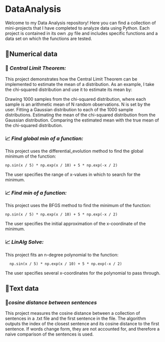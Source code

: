 # DataAnalysis

Welcome to my Data Analysis repository! Here you can find a collection of mini-projects that I have completed to analyze data using Python. Each project is contained in its own .py file and includes specific functions and a data set on which the functions are tested.

## 📁Numerical data

### 🔢 _**Central Limit Theorem:**_

This project demonstrates how the Central Limit Theorem can be implemented to estimate the mean of a distribution. As an example, I take the chi-squared distribution and use it to estimate its mean by:

Drawing 1000 samples from the chi-squared distribution, where each sample is an arithmetic mean of N random observations. N is set by the user.
Fitting a Gaussian distribution to each of the 1000 sample distributions.
Estimating the mean of the chi-squared distribution from the Gaussian distribution.
Comparing the estimated mean with the true mean of the chi-squared distribution.

### 📈 _**Find global min of a function:**_
This project uses the differential_evolution method to find the global minimum of the function:

    np.sin(x / 5) * np.exp(x / 10) + 5 * np.exp(-x / 2)
The user specifies the range of x-values in which to search for the minimum.


### 📈 _**Find min of a function:**_
This project uses the BFGS method to find the minimum of the function:

    np.sin(x / 5) * np.exp(x / 10) + 5 * np.exp(-x / 2)
The user specifies the initial approximation of the x-coordinate of the minimum.


### 📈 _**LinAlg Solve:**_
This project fits an n-degree polynomial to the function:

      np.sin(x / 5) * np.exp(x / 10) + 5 * np.exp(-x / 2)
The user specifies several x-coordinates for the polynomial to pass through.

## 📁Text data
### 📖_**cosine distance between sentences**_
This project measures the cosine distance between a collection of sentences in a .txt file and the first sentence in the file. The algorithm outputs the index of the closest sentence and its cosine distance to the first sentence. If words change form, they are not accounted for, and therefore a naive comparison of the sentences is used.
